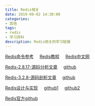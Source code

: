 ```yaml
---
title: Redis相关
date: 2019-09-02 14:30:00
categories:
- 其他
tags:
- redis
- 学习资料
description: Redis相关的学习链接
---
```


[Redis命令参考](http://doc.redisfans.com)&nbsp;&nbsp;&nbsp;&nbsp;
[Redis教程](https://www.redis.net.cn/tutorial/3501.html)&nbsp;&nbsp;&nbsp;&nbsp;
[Redis中文网](http://www.redis.cn)

[Redis-2.8.17-源码分析文章](https://blog.csdn.net/Androidlushangderen/column/info/redis-code)&nbsp;&nbsp;&nbsp;&nbsp;
[github](https://github.com/linyiqun/Redis-Code)

[Redis-3.2.8-源码剖析文章](https://blog.csdn.net/men_wen/article/details/75668345)&nbsp;&nbsp;&nbsp;&nbsp;
[github](https://github.com/menwengit/redis_source_annotation)

[Redis设计与实现](http://origin.redisbook.com/)&nbsp;&nbsp;&nbsp;&nbsp;
[github1](https://github.com/huangz1990/annotated_redis_source)&nbsp;&nbsp;&nbsp;&nbsp;
[github2](https://github.com/huangz1990/redis-3.0-annotated)

[Redis官方github](https://github.com/antirez/redis)
